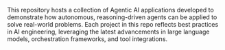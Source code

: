 This repository hosts a collection of Agentic AI applications developed to demonstrate how autonomous, reasoning-driven agents can be applied to solve real-world problems. Each project in this repo reflects best practices in AI engineering, leveraging the latest advancements in large language models, orchestration frameworks, and tool integrations.
